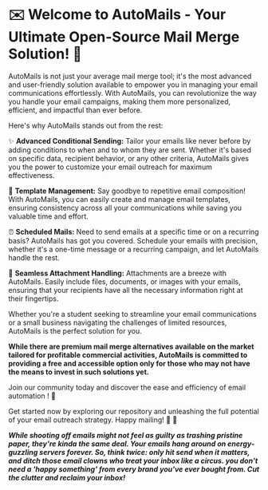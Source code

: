 # ✉️ Welcome to AutoMails - Your Ultimate Open-Source Mail Merge Solution! 🚀

AutoMails is not just your average mail merge tool; it's the most advanced and user-friendly solution available to empower you in managing your email communications effortlessly. With AutoMails, you can revolutionize the way you handle your email campaigns, making them more personalized, efficient, and impactful than ever before.

Here's why AutoMails stands out from the rest:

✨ **Advanced Conditional Sending:** Tailor your emails like never before by adding conditions to when and to whom they are sent. Whether it's based on specific data, recipient behavior, or any other criteria, AutoMails gives you the power to customize your email outreach for maximum effectiveness.

📝 **Template Management:** Say goodbye to repetitive email composition! With AutoMails, you can easily create and manage email templates, ensuring consistency across all your communications while saving you valuable time and effort.

⏰ **Scheduled Mails:** Need to send emails at a specific time or on a recurring basis? AutoMails has got you covered. Schedule your emails with precision, whether it's a one-time message or a recurring campaign, and let AutoMails handle the rest.

📎 **Seamless Attachment Handling:** Attachments are a breeze with AutoMails. Easily include files, documents, or images with your emails, ensuring that your recipients have all the necessary information right at their fingertips.

Whether you're a student seeking to streamline your email communications or a small business navigating the challenges of limited resources, AutoMails is the perfect solution for you.

**While there are premium mail merge alternatives available on the market tailored for profitable commercial activities, AutoMails is committed to providing a free and accessible option only for those who may not have the means to invest in such solutions yet.**

Join our community today and discover the ease and efficiency of email automation ! 📧

Get started now by exploring our repository and unleashing the full potential of your email outreach strategy. Happy mailing! 🚀 💌


***While shooting off emails might not feel as guilty as trashing pristine paper, they're kinda the same deal. Your emails hang around on energy-guzzling servers forever. So, think twice: only hit send when it matters, and ditch those email clowns who treat your inbox like a circus.
you don't need a 'happy something' from every brand you've ever bought from. Cut the clutter and reclaim your inbox!***
